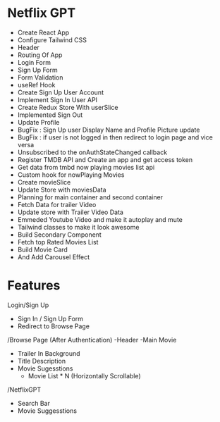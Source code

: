 # Netflix GPT

- Create React App
- Configure Tailwind CSS
- Header
- Routing Of App
- Login Form
- Sign Up Form
- Form Validation
- useRef Hook
- Create Sign Up User Account
- Implement Sign In User API
- Create Redux Store With userSlice
- Implemented Sign Out
- Update Profile
- BugFix : Sign Up user Display Name and Profile Picture update
- BugFix : if user is not logged in then redirect to login page and vice versa
- Unsubscribed to the onAuthStateChanged callback
- Register TMDB API and Create an app and get access token
- Get data from tmbd now playing movies list api
- Custom hook for nowPlaying Movies
- Create movieSlice
- Update Store with moviesData
- Planning for main container and second container
- Fetch Data for trailer Video
- Update store with Trailer Video Data
- Emmeded Youtube Video and make it autoplay and mute
- Tailwind classes to make it look awesome
- Build Secondary Component
- Fetch top Rated Movies List
- Build Movie Card
- And Add Carousel Effect

# Features

Login/Sign Up

- Sign In / Sign Up Form
- Redirect to Browse Page

/Browse Page (After Authentication)
-Header
-Main Movie

- Trailer In Background
- Title Description
- Movie Sugesstions
  - Movie List \* N (Horizontally Scrollable)

/NetflixGPT

- Search Bar
- Movie Suggesstions
